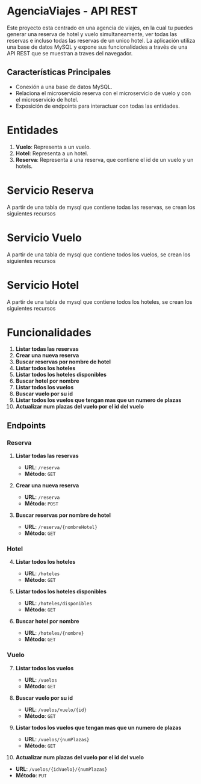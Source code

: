 # AgenciaViajes - API REST

Este proyecto esta centrado en una agencia de viajes, en la cual tu puedes generar una reserva de hotel y vuelo simultaneamente, ver todas las reservas e incluso todas las reservas de un unico hotel. La aplicación utiliza una base de datos MySQL y expone sus funcionalidades a través de una API REST que se muestran a traves del navegador.

## Características Principales

- Conexión a una base de datos MySQL.
- Relaciona el microservicio reserva con el microservicio de vuelo y con el microservicio de hotel.
- Exposición de endpoints para interactuar con todas las entidades.

# Entidades

1. **Vuelo**: Representa a un vuelo.
2. **Hotel**: Representa a un hotel.
3. **Reserva**: Representa a una reserva, que contiene el id de un vuelo y un hotels.

# Servicio Reserva

A partir de una tabla de mysql que contiene todas las reservas, se crean los siguientes recursos

# Servicio Vuelo

A partir de una tabla de mysql que contiene todos los vuelos, se crean los siguientes recursos

# Servicio Hotel

A partir de una tabla de mysql que contiene todos los hoteles, se crean los siguientes recursos

# Funcionalidades
1. **Listar todas las reservas**
2. **Crear una nueva reserva**
3. **Buscar reservas por nombre de hotel**
4. **Listar todos los hoteles**
5. **Listar todos los hoteles disponibles**
6. **Buscar hotel por nombre**
7. **Listar todos los vuelos**
8. **Buscar vuelo por su id**
9. **Listar todos los vuelos que tengan mas que un 	numero de plazas**
10. **Actualizar num plazas del vuelo por el id del vuelo**


## Endpoints

### Reserva

1. **Listar todas las reservas**
   - **URL**: `/reserva`
   - **Método**: `GET`

2. **Crear una nueva reserva**
   - **URL**: `/reserva`
   - **Método**: `POST`

3. **Buscar reservas por nombre de hotel**
   - **URL**: `/reserva/{nombreHotel}`
   - **Método**: `GET`
   
### Hotel

4. **Listar todos los hoteles**
   - **URL**: `/hoteles`
   - **Método**: `GET`

5. **Listar todos los hoteles disponibles**
   - **URL**: `/hoteles/disponibles`
   - **Método**: `GET`

6. **Buscar hotel por nombre**
   - **URL**: `/hoteles/{nombre}`
   - **Método**: `GET`
   
### Vuelo

7. **Listar todos los vuelos**
   - **URL**: `/vuelos`
   - **Método**: `GET`

8. **Buscar vuelo por su id**
   - **URL**: `/vuelos/vuelo/{id}`
   - **Método**: `GET`

9. **Listar todos los vuelos que tengan mas que un 	numero de plazas**
   - **URL**: `/vuelos/{numPlazas}`
   - **Método**: `GET`
   
10. **Actualizar num plazas del vuelo por el id del vuelo**
   - **URL**: `/vuelos/{idVuelo}/{numPlazas}`
   - **Método**: `PUT`